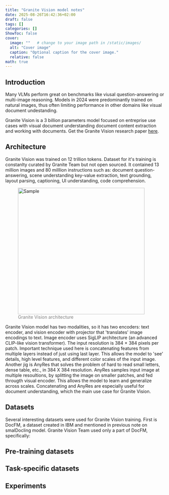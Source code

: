 ```yaml
---
title: "Granite Vision model notes"
date: 2025-08-26T16:42:36+02:00
draft: false
tags: []
categories: []
ShowToc: false
cover:
  image: ""   # change to your image path in /static/images/
  alt: "Cover image"
  caption: "Optional caption for the cover image."
  relative: false
math: true
---
```


## Introduction
Many VLMs perform great on benchmarks like viusal question-answering or multi-image reasoning. Models in 2024 were predominantly trained on natural images, thus often limiting performance in other domains like visual document undestanding.

Granite Vision is a 3 billion parameters model focused on entreprise use cases with visual document understanding document content extraction and working with documents. Get the Granite Vision research paper [here](https://arxiv.org/abs/2502.09927).


## Architecture

Granite Vision was trained on 12 trillion tokens. Dataset for it's training is constanlty curated by Granite Team but not open sourced. It contained 13 million images and 80 milllion instructions such as: document question-answering, scene understanding key-value extraction, text grounding, layout parsing, captioning, UI understanding, code comprehension. 



<figure>
  <img src="/images/0003.jpg" alt="Sample" width="400">
  <figcaption style="color: gray; font-style: normal; text-align: left;">
    Granite Vision architecture
  </figcaption>
</figure>

Granite Vision model has two modalities, so it has two encoders: text encoder, and vision encoder with projector that 'translates' image encodings to text. Image encoder uses SigLIP architecture (an advanced CLIP-like vision transformer). The input resolution is 384 × 384 pixels per patch. Important technique used here is concatenating features from multiple layers instead of just using last layer. This allows the model to 'see' details, high level features, and different color scales of the input image. Another jig is AnyRes that solves the problem of hard to read small letters, dense table, etc., in 384 X 384 resolution. AnyRes samples input image at multiple resoultions, by splitting the image on smaller patches, and fed througth visual encoder. This allows the model to learn and generalize across scales. 
Concatenating and AnyRes are especially useful for document understanding, which the main use case for Granite Vision.




<!-- <img src="/images/0001.jpg" alt="Sample" width="800"> -->




## Datasets

Several interesting datasets were used for Granite Vision training. First is DocFM, a dataset created in IBM and mentioned in previous note on smalDocling model. Granite Vision Team used only a part of DocFM, specifically: 

<!-- We can get bigger ```SmolDocling``` model (), or any large vision-language model to quickly get higher accuracy but also 'heavier' inference and so much bigger usage of compute. 
```SmolDocling``` can find right niche for deployments on edge devices or on any resource-constrained setting. Another usage is quick prototyping and  experimentation, it's always better to start with small and quick models and avoid complexity that comes with a size.   -->


<!-- Another interesting thing is a standard proposed by ```smolDocling``` model - ```DocTags```. It is created to use efficiently in inference and to train VLMs in a standardized way. HTML and Mardown formats are ambigous and by do not keep document layout context. ```DocTags``` separates text content from layout of document which bring clarity. ```DocTags``` has also clear and concise format which saves tokens and thus, inference and training on VLMs. See the basic example: 


HTML:
```
<h1>Invoice</h1><p>Customer Name: John Doe</p>
```
~20–25 tokens.



DocTags:
```
<heading>Invoice</heading><para>Customer Name: John Doe</para>
```
~12–15 tokens.
 -->



## Pre-training datasets
<!-- Seeing lack of good multimodal document data SmolDocling team created new public data set: ```DocLayNet-PT```. It contains 1.4M pages from ```DocFM``` dataset (PDF documents from CommonCrawl, Wikipedia, business domains).
Original ```SmolVLM``` had ```DocVQA``` capabilities (Document Visual Question Answering). To keep this feature the ```smolDocling``` was trained on Docmatix dataset with added ```DocTags``` format information.  -->



## Task-specific datasets
<!-- The model was also fine-tuned for specific tasks like recognition of layout, tables, charts, code, and equations.
For layout and tables the team prepared:
- 76k pages of human annotated and reviewed documets from ```DocLayNet-PT``` (created dataset was named ```DocLayNet v2```)
- 63k pages of tables and text from WordScape dataset
- 250k pages of synthetic annotations from wikpedia for layout, colors and fonts (created dataset was named ```SynthDocNet```)
Tables recognition were covered by fine-tuning with ```PubTables-1M```, ```FinTabNet```, ```WikiTableSet```, and tabular info from ```WordScape```. Table strcuture information was pushed into OTSL format, so that each cell tag had it's corresponding structure and text. -->

<!-- <figure>
  <img src="/images/0002.jpg" alt="Sample" width="800">
  <figcaption style="color: gray; font-style: normal; text-align: left;">
    Training datasets used for smolDocling
  </figcaption>
</figure> -->

## Experiments
<!-- To enhance recognition of specific elements and to introduce ability to write no-code instructions to smolDocling model the team has put rule-based techniques and ```Granite-3.1-2b-instruct``` model. Random elements were taken from ```DocLayNet-PT``` and according instructions for this element were created, something like: "Perform OCR at bbox", or "Identify page element type at bbox". Training with Cauldron was applied to avoid catastrophic forgetting.  -->

<!-- 
The model was trained on:
- 64 NVIDIA A100 80GB GPUs, 
- one epoch lasting 38 hours, 4 epochs in total.
- optimizer: AdamW
- learning rates: 2x 10^-4, 2x10^-6
- gradient clipping: 1.0
- warmup ratio 0.03


Achieved inference efficiency: 
- page conversion time: 0.35 seconds
- memory usage: 0.489GB VRAM
- max sequence length: 8192 tokens
- the model cam process 3 pages at a time

SmolDocling is a small but efficient vision-language model for document conversion.
It produces rich structured output in a single pass, which reduces error accumulation compared to multi-stage systems.
The model can link captions to images, preserve code formatting, and remove redundant headers or footers.
Typical issues include missing tags, malformed structure, and repetitive token loops.
Future work should improve page element localization for better accuracy.
Overall, SmolDocling shows that compact models with optimized formats can rival much larger models in multi-task document understanding. -->